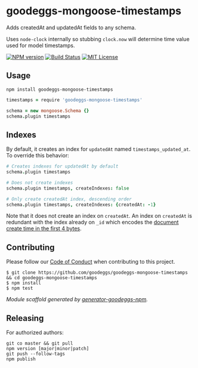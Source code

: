 # goodeggs-mongoose-timestamps

Adds createdAt and updatedAt fields to any schema.

Uses `node-clock` internally so stubbing `clock.now` will determine time value used for model timestamps.

[![NPM version](http://img.shields.io/npm/v/goodeggs-mongoose-timestamps.svg?style=flat-square)](https://www.npmjs.org/package/goodeggs-mongoose-timestamps)
[![Build Status](http://img.shields.io/travis/goodeggs/goodeggs-mongoose-timestamps.svg?style=flat-square)](https://travis-ci.org/goodeggs/goodeggs-mongoose-timestamps)
[![MIT License](http://img.shields.io/badge/license-MIT-blue.svg?style=flat-square)](https://github.com/goodeggs/goodeggs-mongoose-timestamps/blob/master/LICENSE.md)

## Usage

```
npm install goodeggs-mongoose-timestamps
```

```coffee
timestamps = require 'goodeggs-mongoose-timestamps'

schema = new mongoose.Schema {}
schema.plugin timestamps
```

## Indexes

By default, it creates an index for `updatedAt` named `timestamps_updated_at`. To override
this behavior:

```coffee
# Creates indexes for updatedAt by default
schema.plugin timestamps

# Does not create indexes
schema.plugin timestamps, createIndexes: false

# Only create createdAt index, descending order
schema.plugin timestamps, createIndexes: {createdAt: -1}
```

Note that it does not create an index on `createdAt`. An index on `createdAt` is redundant with the index already on `_id` which encodes the [document create time
in the first 4 bytes](https://docs.mongodb.com/manual/reference/bson-types/#objectid).

## Contributing

Please follow our [Code of Conduct](https://github.com/goodeggs/goodeggs-mongoose-timestamps/blob/master/CODE_OF_CONDUCT.md)
when contributing to this project.

```
$ git clone https://github.com/goodeggs/goodeggs-mongoose-timestamps && cd goodeggs-mongoose-timestamps
$ npm install
$ npm test
```

_Module scaffold generated by [generator-goodeggs-npm](https://github.com/goodeggs/generator-goodeggs-npm)._

## Releasing

For authorized authors:

```
git co master && git pull
npm version [major|minor|patch]
git push --follow-tags
npm publish
```
